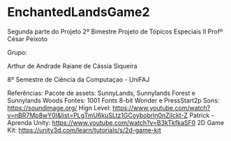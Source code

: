 # EnchantedLandsGame2

Segunda parte do Projeto 2º Bimestre
Projeto de Tópicos Especiais II
Profº César Peixoto

Grupo:

Arthur de Andrade
Raiane de Cássia Siqueira

8º Semestre de Ciência da Computaçao - UniFAJ

Referências:
Pacote de assets: SunnyLands, Sunnylands Forest e Sunnylands Woods
Fontes: 1001 Fonts 8-bit Wonder e PressStart2p
Sons: https://soundimage.org/
Hign Level: https://www.youtube.com/watch?v=nBR7Mp8wY0I&list=PLgTmU6kuSLtz1GCoybobrln0nZilckt-Z
Patrick - Aprenda Unity: https://www.youtube.com/watch?v=B3kTkfkaSF0
2D Game Kit: https://unity3d.com/learn/tutorials/s/2d-game-kit
